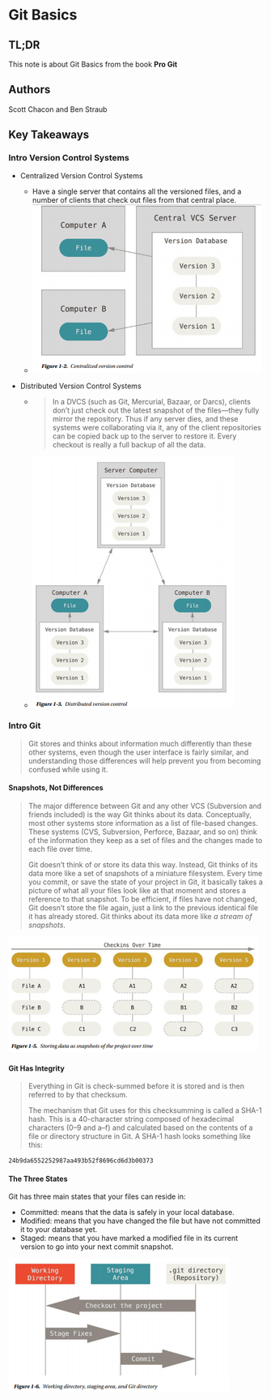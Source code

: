 # Git Basics

## TL;DR

This note is about Git Basics from the book **Pro Git**

## Authors

Scott Chacon and Ben Straub

## Key Takeaways

### Intro Version Control Systems

* Centralized Version Control Systems
  
  * Have a single server that contains all the versioned files, and a number of clients that check out files from that central place.
  * ![csv](../image/git_basics_cvs.png)

* Distributed Version Control Systems
  
  * > In a DVCS (such as Git, Mercurial, Bazaar, or Darcs), clients don’t just check out the latest snapshot of the files—they fully mirror the repository. Thus if any server dies, and these systems were collaborating via it, any of the client repositories can be copied back up to the server to restore it. Every checkout is really a full backup of all the data.
  
  * ![dvc](../image/git_basics_dvc.png)

### Intro Git

> Git stores and thinks about information much differently than these other systems, even though the user interface is fairly similar, and understanding those differences will help prevent you from becoming confused while using it.

#### Snapshots, Not Differences

> The major difference between Git and any other VCS (Subversion and friends included) is the way Git thinks about its data. Conceptually, most other systems store information as a list of file-based changes. These systems (CVS, Subversion, Perforce, Bazaar, and so on) think of the information they keep as a set of files and the changes made to each file over time.
>
> Git doesn’t think of or store its data this way. Instead, Git thinks of its data more like a set of snapshots of a miniature filesystem. Every time you commit, or save the state of your project in Git, it basically takes a picture of what all your files look like at that moment and stores a reference to that snapshot. To be efficient, if files have not changed, Git doesn’t store the file again, just a link to the previous identical file it has already stored. Git thinks about its data more like *a stream of snapshots*.

![storing_as_snapshots](../image/git_basics_storing_as_snapshots.png)

#### Git Has Integrity

> Everything in Git is check-summed before it is stored and is then referred to by that checksum.
>
> The mechanism that Git uses for this checksumming is called a SHA-1 hash. This is a 40-character string composed of hexadecimal characters (0–9 and a–f) and calculated based on the contents of a file or directory structure in Git. A SHA-1 hash looks something like this:

```cplusplus
24b9da6552252987aa493b52f8696cd6d3b00373
```

#### The Three States

Git has three main states that your files can reside in:

* Committed: means that the data is safely in your local database.
* Modified: means that you have changed the file but have not committed it to your database yet.
* Staged: means that you have marked a modified file in its current version to go into your next commit snapshot.

![three_states](../image/git_basics_three_states.png)
